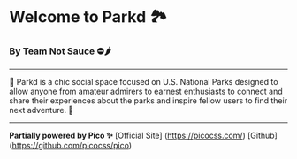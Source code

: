 # Welcome to Parkd 🏞️
### By Team Not Sauce ⛔🌶️

-----
🌲 Parkd is a chic social space focused on U.S. National Parks designed to allow anyone from amateur admirers to earnest enthusiasts to connect and share their experiences
about the parks and inspire fellow users to find their next adventure. 🌲


-----

**Partially powered by Pico ✨**
[Official Site] (https://picocss.com/)
[Github] (https://github.com/picocss/pico)